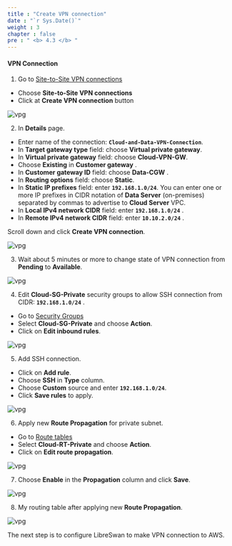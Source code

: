 ```yaml
---
title : "Create VPN connection"
date : "`r Sys.Date()`"
weight : 3
chapter : false
pre : " <b> 4.3 </b> "
---
```



#### **VPN Connection**

1. Go to [Site-to-Site VPN connections](https://console.aws.amazon.com/vpcconsole/home#VpnConnections:)
  + Choose **Site-to-Site VPN connections**
  + Click at **Create VPN connection** button

![vpg](/aws-fcj-ws/ws1/images/4.sitetositevpn/vpn-01.png)


2. In **Details** page.
  + Enter name of the connection: **`Cloud-and-Data-VPN-Connection`**.
  + In **Target gateway type** field: choose **Virtual private gateway**.
  + In **Virtual private gateway** field: choose **Cloud-VPN-GW**.
  + Choose **Existing** in **Customer gateway**  .
  + In **Customer gateway ID** field: choose **Data-CGW**  .
  + In **Routing options** field: choose **Static**.
  + In **Static IP prefixes** field: enter **`192.168.1.0/24`**. You can enter one or more IP prefixes in CIDR notation of **Data Server** (on-premises) separated by commas to advertise to **Cloud Server** VPC.
  + In **Local IPv4 network CIDR** field: enter **`192.168.1.0/24`**  .
  + In **Remote IPv4 network CIDR** field: enter **`10.10.2.0/24`**  .

  Scroll down and click **Create VPN connection**.



![vpg](/aws-fcj-ws/ws1/images/4.sitetositevpn/vpn-02.png)

3. Wait about 5 minutes or more to change state of VPN connection from **Pending** to **Available**.

![vpg](/aws-fcj-ws/ws1/images/4.sitetositevpn/vpn-03.png)

4. Edit **Cloud-SG-Private** security groups to allow SSH connection from CIDR: **`192.168.1.0/24`** .
  + Go to [Security Groups](https://console.aws.amazon.com/vpcconsole/home#SecurityGroups:)
  + Select **Cloud-SG-Private** and choose **Action**.
  + Click on **Edit inbound rules**.


![vpg](/aws-fcj-ws/ws1/images/4.sitetositevpn/vpn-04.png)

5. Add SSH connection.
  + Click on **Add rule**.
  + Choose **SSH** in **Type** column.
  + Choose **Custom** source and enter **`192.168.1.0/24`**.
  + Click **Save rules** to apply.

![vpg](/aws-fcj-ws/ws1/images/4.sitetositevpn/vpn-05.png)


6. Apply new **Route Propagation** for private subnet.
  + Go to [Route tables](https://console.aws.amazon.com/vpcconsole/home#RouteTables:)
  + Select **Cloud-RT-Private** and choose **Action**.
  + Click on **Edit route propagation**.

![vpg](/aws-fcj-ws/ws1/images/4.sitetositevpn/vpn-06.png)

7. Choose **Enable** in the **Propagation** column and click **Save**.

![vpg](/aws-fcj-ws/ws1/images/4.sitetositevpn/vpn-07.png)

8. My routing table after applying new **Route Propagation**.

![vpg](/aws-fcj-ws/ws1/images/4.sitetositevpn/vpn-08.png)


The next step is to configure LibreSwan to make VPN connection to AWS.